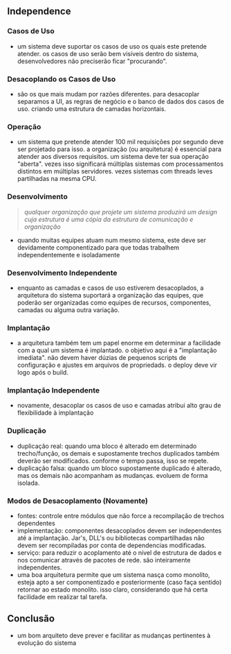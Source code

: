 ## Independence

### Casos de Uso
  - um sistema deve suportar os casos de uso os quais este pretende atender. os
  casos de uso serão bem visíveis dentro do sistema, desenvolvedores não
  preciserão ficar "procurando".

### Desacoplando os Casos de Uso
  - são os que mais mudam por razões diferentes. para desacoplar separamos a UI,
  as regras de negócio e o banco de dados dos casos de uso. criando uma
  estrutura de camadas horizontais.

### Operação
  - um sistema que pretende atender 100 mil requisições por segundo deve ser
  projetado para isso. a organização (ou arquitetura) é essencial para
  atender aos diversos requisitos. um sistema deve ter sua operação "aberta".
  vezes isso significará múltiplas sistemas com processamentos distintos em
  múltiplas servidores. vezes sistemas com threads leves partilhadas na mesma
  CPU.

### Desenvolvimento
  > *qualquer organização que projete um sistema produzirá um design cuja
  estrutura é uma cópia da estrutura de comunicação e organização*

  - quando muitas equipes atuam num mesmo sistema, este deve ser devidamente
  componentizado para que todas trabalhem independentemente e isoladamente

### Desenvolvimento Independente
  - enquanto as camadas e casos de uso estiverem desacoplados, a arquitetura do
  sistema suportará a organização das equipes, que poderão ser organizadas como
  equipes de recursos, componentes, camadas ou alguma outra variação.

### Implantação
  - a arquitetura também tem um papel enorme em determinar a facilidade com a
  qual um sistema é implantado. o objetivo aqui é a "implantação imediata". não
  devem haver dúzias de pequenos scripts de configuração e ajustes em arquivos
  de propriedads. o deploy deve vir logo após o build.

### Implantação Independente
  - novamente, desacoplar os casos de uso e camadas atribui alto grau de
  flexibilidade à implantação

### Duplicação
  - duplicação real: quando uma bloco é alterado em determinado trecho/função,
  os demais e supostamente trechos duplicados também deverão ser modificados.
  conforme o tempo passa, isso se repete.
  - duplicação falsa: quando um bloco supostamente duplicado é alterado, mas os
  demais não acompanham as mudanças. evoluem de forma isolada.

### Modos de Desacoplamento (Novamente)
 - fontes: controle entre módulos que não force a recompilação de trechos
 dependentes
 - implementação: componentes desacoplados devem ser independentes até a
 implantação. Jar's, DLL's ou bibliotecas compartilhadas não devem ser
 recompiladas por conta de dependencias modificadas.
 - serviço: para reduzir o acoplamento até o nível de estrutura de dados e nos
 comunicar através de pacotes de rede. são inteiramente independentes.
 - uma boa arquitetura permite que um sistema nasça como monolito, esteja apto a
 ser componentizado e posteriormente (caso faça sentido) retornar ao estado
 monolito. isso claro, considerando que há certa facilidade em realizar tal
 tarefa.

## Conclusão
  - um bom arquiteto deve prever e facilitar as mudanças pertinentes à evolução
  do sistema

